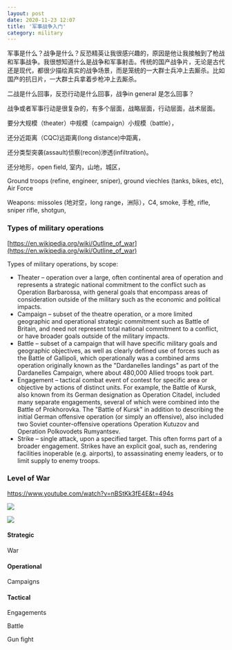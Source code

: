 ```yaml
---
layout: post
date: 2020-11-23 12:07
title: '军事战争入门'
category: military
---
```

军事是什么？战争是什么？反恐精英让我很感兴趣的，原因是他让我接触到了枪战和军事战争。我很想知道什么是战争和军事射击。传统的国产战争片，无论是古代还是现代，都很少描绘真实的战争场景，而是笼统的一大群士兵冲上去厮杀。比如国产的抗日片，一大群士兵拿着步枪冲上去厮杀。

二战是什么回事，反恐行动是什么回事，战争in general 是怎么回事？

战争或者军事行动是很复杂的，有多个层面，战略层面，行动层面，战术层面。

要分大规模（theater）中规模（campaign）小规模（battle），

还分近距离（CQC)远距离(long distance)中距离，

还分类型突袭(assault)侦察(recon)渗透(infiltration)。

还分地形，open field, 室内，山地，城区，

Ground troops (refine, engineer, sniper), ground viechles (tanks, bikes, etc), Air Force

Weapons: missoles (地对空，long range，洲际），C4, smoke, 手枪, rifle, sniper rifle, shotgun,





### Types of military operations

[https://en.wikipedia.org/wiki/Outline_of_war](https://en.wikipedia.org/wiki/Outline_of_war)



Types of military operations, by scope:

- Theater – operation over a large, often continental area of operation and represents a strategic national commitment to the conflict such as Operation Barbarossa, with general goals that encompass areas of consideration outside of the military such as the economic and political impacts.
- Campaign – subset of the theatre operation, or a more limited geographic and operational strategic commitment such as Battle of Britain, and need not represent total national commitment to a conflict, or have broader goals outside of the military impacts.
- Battle – subset of a campaign that will have specific military goals and geographic objectives, as well as clearly defined use of forces such as the Battle of Gallipoli, which operationally was a combined arms operation originally known as the "Dardanelles landings" as part of the Dardanelles Campaign, where about 480,000 Allied troops took part.
- Engagement – tactical combat event of contest for specific area or objective by actions of distinct units. For example, the Battle of Kursk, also known from its German designation as Operation Citadel, included many separate engagements, several of which were combined into the Battle of Prokhorovka. The "Battle of Kursk" in addition to describing the initial German offensive operation (or simply an offensive), also included two Soviet counter-offensive operations Operation Kutuzov and Operation Polkovodets Rumyantsev.
- Strike – single attack, upon a specified target. This often forms part of a broader engagement. Strikes have an explicit goal, such as, rendering facilities inoperable (e.g. airports), to assassinating enemy leaders, or to limit supply to enemy troops.





### Level of War

https://www.youtube.com/watch?v=nBStKk3fE4E&t=494s

![](https://goooooouwa.fun:8143/static/images/p9xzDut.png)

![](https://goooooouwa.fun:8143/static/images/FiTNTvc.png)



#### Strategic

War

#### Operational

Campaigns

#### Tactical

Engagements



Battle

Gun fight